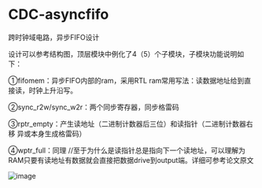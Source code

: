 # CDC-asyncfifo
跨时钟域电路，异步FIFO设计

设计可以参考结构图，顶层模块中例化了4（5）个子模块，子模块功能说明如下：

①fifomem：异步FIFO内部的ram，采用RTL ram常用写法：读数据地址给到直接读，时钟上升沿写。

②sync_r2w/sync_w2r：两个同步寄存器，同步格雷码

③rptr_empty：产生读地址（二进制计数器后三位）和读指针（二进制计数器右移 异或本身生成格雷码）

④wptr_full：同理
//至于为什么是读指针总是指向下一个读地址，可以理解为RAM只要有读地址有数据就会直接把数据drive到output端。详细可参考论文原文

![image](https://user-images.githubusercontent.com/72872077/194750944-ea5666d5-44ae-447a-8189-605c0129c3bd.png)
